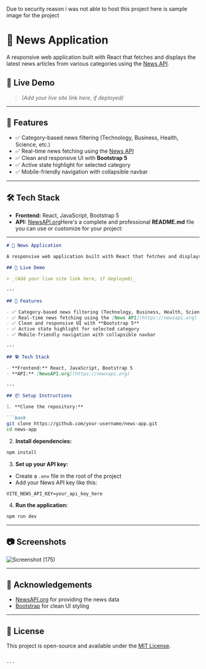 Due to security reason i was not able to host this project here is sample image for the project 



# 📰 News Application

A responsive web application built with React that fetches and displays the latest news articles from various categories using the [News API](https://newsapi.org).

## 🔗 Live Demo

> _(Add your live site link here, if deployed)_

---

## 🚀 Features

- ✅ Category-based news filtering (Technology, Business, Health, Science, etc.)
- ✅ Real-time news fetching using the [News API](https://newsapi.org)
- ✅ Clean and responsive UI with **Bootstrap 5**
- ✅ Active state highlight for selected category
- ✅ Mobile-friendly navigation with collapsible navbar

---

## 🛠 Tech Stack

- **Frontend:** React, JavaScript, Bootstrap 5
- **API:** [NewsAPI.org](https://newsapi.org)Here's a complete and professional **README.md** file you can use or customize for your project:

---

````markdown
# 📰 News Application

A responsive web application built with React that fetches and displays the latest news articles from various categories using the [News API](https://newsapi.org).

## 🔗 Live Demo

> _(Add your live site link here, if deployed)_

---

## 🚀 Features

- ✅ Category-based news filtering (Technology, Business, Health, Science, etc.)
- ✅ Real-time news fetching using the [News API](https://newsapi.org)
- ✅ Clean and responsive UI with **Bootstrap 5**
- ✅ Active state highlight for selected category
- ✅ Mobile-friendly navigation with collapsible navbar

---

## 🛠 Tech Stack

- **Frontend:** React, JavaScript, Bootstrap 5
- **API:** [NewsAPI.org](https://newsapi.org)

---

## 📦 Setup Instructions

1. **Clone the repository:**

```bash
git clone https://github.com/your-username/news-app.git
cd news-app
````

2. **Install dependencies:**

```bash
npm install
```

3. **Set up your API key:**

* Create a `.env` file in the root of the project
* Add your News API key like this:

```
VITE_NEWS_API_KEY=your_api_key_here
```

4. **Run the application:**

```bash
npm run dev
```

---

## 📷 Screenshots

![Screenshot (175)](https://github.com/user-attachments/assets/ef220348-2c7b-4f92-be73-154a9f4ff62a)

---

## 🙌 Acknowledgements

* [NewsAPI.org](https://newsapi.org) for providing the news data
* [Bootstrap](https://getbootstrap.com) for clean UI styling

---

## 📃 License

This project is open-source and available under the [MIT License](LICENSE).

```

---


